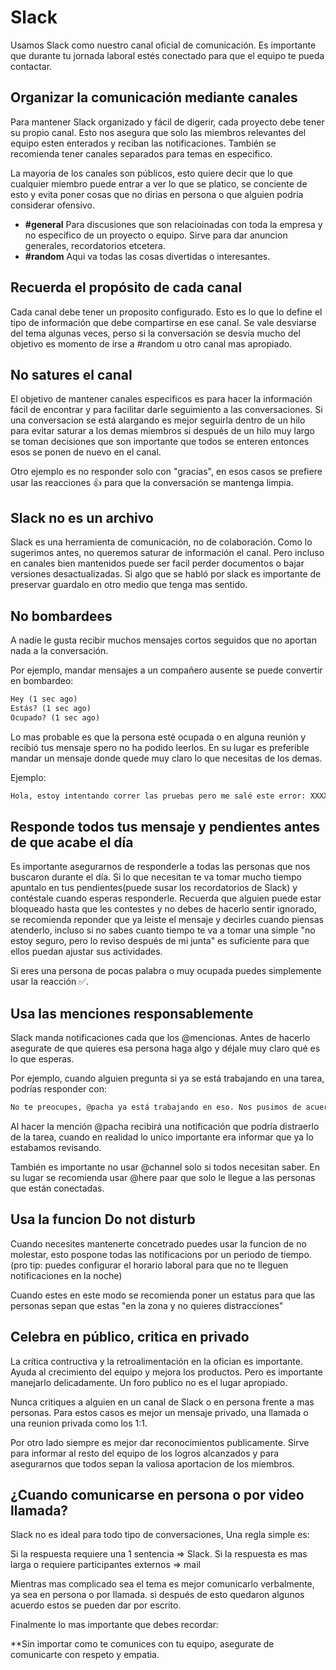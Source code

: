 # Slack

Usamos Slack como nuestro canal oficial de comunicación. Es importante que durante tu jornada laboral estés conectado para que el equipo te pueda contactar.

## Organizar la comunicación mediante canales

Para mantener Slack organizado y fácil de digerir, cada proyecto debe tener su propio canal. Esto nos asegura que solo las miembros relevantes del equipo esten enterados y reciban las notificaciones. También se recomienda tener canales separados para temas en especifico.

La mayoria de los canales son públicos, esto quiere decir que lo que cualquier miembro puede entrar a ver lo que se platico, se conciente de esto y evita poner cosas que no dirias en persona o que alguien podria considerar ofensivo.

- **#general** Para discusiones que son relacioinadas con toda la empresa y no específico de un proyecto o equipo. Sirve para dar anuncion generales, recordatorios etcetera.
- **#random** Aqui va todas las cosas divertidas o interesantes.

## Recuerda el propósito de cada canal

Cada canal debe tener un proposito configurado. Esto es lo que lo define el tipo de información que debe compartirse en ese canal. Se vale desviarse del tema algunas veces, perso si la conversación se desvía mucho del objetivo es momento de irse a #random u otro canal mas apropiado.

## No satures el canal

El objetivo de mantener canales especificos es para hacer la información fácil de encontrar y para facilitar darle seguimiento a las conversaciones. Si una conversacion se está alargando es mejor seguirla dentro de un hilo para evitar saturar a los demas miembros si después de un hilo muy largo se toman decisiones que son importante que todos se enteren entonces esos se ponen de nuevo en el canal.

Otro ejemplo es no responder solo con "gracias", en esos casos se prefiere usar las reacciones 👍 para que la conversación se mantenga limpia.

## Slack no es un archivo

Slack es una herramienta de comunicación, no de colaboración. Como lo sugerimos antes, no queremos saturar de información el canal. Pero incluso en canales bien mantenidos puede ser facil perder documentos o bajar versiones desactualizadas. Si algo que se habló por slack es importante de preservar guardalo en otro medio que tenga mas sentido.

## No bombardees

A nadie le gusta recibir muchos mensajes cortos seguidos que no aportan nada a la conversación.

Por ejemplo, mandar mensajes a un compañero ausente se puede convertir en bombardeo:

```txt
Hey (1 sec ago)
Estás? (1 sec ago)
Ocupado? (1 sec ago)
```

Lo mas probable es que la persona esté ocupada o en alguna reunión y recibió tus mensaje spero no ha podido leerlos. En su lugar es preferible mandar un mensaje donde quede muy claro lo que necesitas de los demas.

Ejemplo:

```txt
Hola, estoy intentando correr las pruebas pero me salé este error: XXXXX, cuando estés libre me puedes ayudar a revisarlo?
```

## Responde todos tus mensaje y pendientes antes de que acabe el día

Es importante asegurarnos de responderle a todas las personas que nos buscaron durante el día. Si lo que necesitan te va tomar mucho tiempo apuntalo en tus pendientes(puede susar los recordatorios de Slack) y contéstale cuando esperas responderle. Recuerda que alguien puede estar bloqueado hasta que les contestes y no debes de hacerlo sentir ignorado, se recomienda reponder que ya leiste el mensaje y decirles cuando piensas atenderlo, incluso si no sabes cuanto tiempo te va a tomar una simple "no estoy seguro, pero lo reviso después de mi junta" es suficiente para que ellos puedan ajustar sus actividades.

Si eres una persona de pocas palabra o muy ocupada puedes simplemente usar la reacción ✅.

## Usa las menciones responsablemente

Slack manda notificaciones cada que los @mencionas. Antes de hacerlo asegurate de que quieres esa persona haga algo y déjale muy claro qué es lo que esperas.

Por ejemplo, cuando alguien pregunta si ya se está trabajando en una tarea, podrías responder con:

```txt
No te preocupes, @pacha ya está trabajando en eso. Nos pusimos de acuerdo por la mañana.
```

Al hacer la mención @pacha recibirá una notificación que podría distraerlo de la tarea, cuando en realidad lo unico importante era informar que ya lo estabamos revisando.

También es importante no usar @channel solo si todos necesitan saber. En su lugar se recomienda usar @here paar que solo le llegue a las personas que están conectadas.

## Usa la funcion Do not disturb

Cuando necesites mantenerte concetrado puedes usar la funcion de no molestar, esto pospone todas las notificacions por un periodo de tiempo. (pro tip: puedes configurar el horario laboral para que no te lleguen notificaciones en la noche)

Cuando estes en este modo se recomienda poner un estatus para que las personas sepan que estas "en la zona y no quieres distracciones"

## Celebra en público, critica en privado

La crítica contructiva y la retroalimentación en la ofician es importante. Ayuda al crecimiento del equipo y mejora los productos. Pero es importante manejarlo delicadamente. Un foro publico no es el lugar apropiado.

Nunca critiques a alguien en un canal de Slack o en persona frente a mas personas. Para estos casos es mejor un mensaje privado, una llamada o una reunion privada como los 1:1.

Por otro lado siempre es mejor dar reconocimientos publicamente. Sirve para informar al resto del equipo de los logros alcanzados y para asegurarnos que todos sepan la valiosa aportacion de los miembros.

## ¿Cuando comunicarse en persona o por video llamada?

Slack no es ideal para todo tipo de conversaciones, Una regla simple es:

Si la respuesta requiere una 1 sentencia => Slack.
Si la respuesta es mas larga o requiere participantes externos => mail

Mientras mas complicado sea el tema es mejor comunicarlo verbalmente, ya sea en persona o por llamada. si después de esto quedaron algunos acuerdo estos se pueden dar por escrito.

Finalmente lo mas importante que debes recordar:

**Sin importar como te comunices con tu equipo, asegurate de comunicarte con respeto y empatia.
